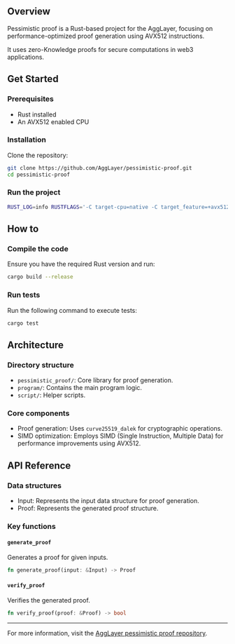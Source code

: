 ## Overview

Pessimistic proof is a Rust-based project for the AggLayer, focusing on performance-optimized proof generation using AVX512 instructions. 

It uses zero-Knowledge proofs for secure computations in web3 applications.

## Get Started

### Prerequisites

- Rust installed
- An AVX512 enabled CPU

### Installation

Clone the repository:

```sh
git clone https://github.com/AggLayer/pessimistic-proof.git
cd pessimistic-proof
```

### Run the project

```sh
RUST_LOG=info RUSTFLAGS='-C target-cpu=native -C target_feature=+avx512ifma,+avx512vl --cfg curve25519_dalek_backend="simd"' cargo run --release
```

## How to

### Compile the code

Ensure you have the required Rust version and run:

```sh
cargo build --release
```

### Run tests

Run the following command to execute tests:

```sh
cargo test
```

## Architecture

### Directory structure

- `pessimistic_proof/`: Core library for proof generation.
- `program/`: Contains the main program logic.
- `script/`: Helper scripts.

### Core components

- Proof generation: Uses `curve25519_dalek` for cryptographic operations.
- SIMD optimization: Employs SIMD (Single Instruction, Multiple Data) for performance improvements using AVX512.

## API Reference

### Data structures

- Input: Represents the input data structure for proof generation.
- Proof: Represents the generated proof structure.

### Key functions

#### `generate_proof` 

Generates a proof for given inputs.

```rust
fn generate_proof(input: &Input) -> Proof
```

#### `verify_proof`

Verifies the generated proof.

```rust
fn verify_proof(proof: &Proof) -> bool
```

---

For more information, visit the [AggLayer pessimistic proof repository](https://github.com/AggLayer/pessimistic-proof).